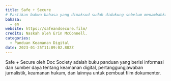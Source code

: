 ```yaml
---
title: Safe + Secure
# Pastikan bahwa bahasa yang dimaksud sudah didukung sebelum menambahkan kode ISO 639-1 nya di sini. tanpa kode negara, mis. ms dan bukannya ms_MY.
bahasa:
  - en
website: https://safeandsecure.film/
credits: Naskah oleh Erin McConnell.
categories:
  - Panduan Keamanan Digital
date: 2023-01-25T11:09:02.882Z
---
```

Safe + Secure oleh Doc Society adalah buku panduan yang berisi informasi dan sumber daya tentang keamanan digital, pertanggungjawaban jurnalistik, keamanan hukum, dan lainnya untuk pembuat film dokumenter.